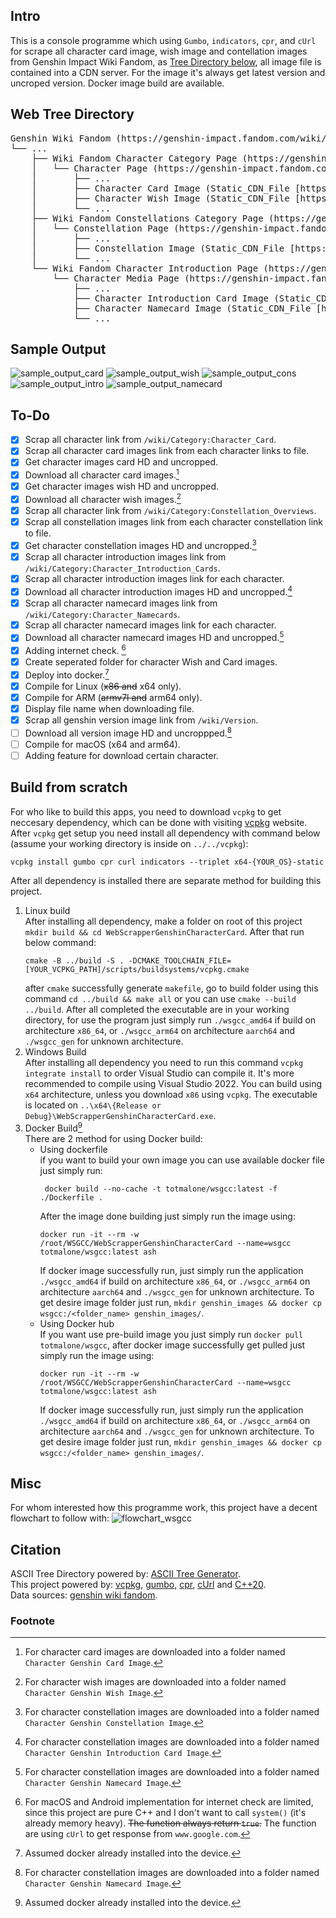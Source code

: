 ﻿## Intro

This is a console programme which using `Gumbo`, `indicators`, `cpr`, and `cUrl` for scrape all character card image, wish image and contellation images from Genshin Impact Wiki Fandom, as [Tree Directory below](##Web-Tree-Directory), all image file is contained into a CDN server. For the image it's always get latest version and uncroped version. Docker image build are available.

## Web Tree Directory

<pre>
Genshin Wiki Fandom (https://genshin-impact.fandom.com/wiki/Genshin_Impact_Wiki)
└── ...
    ├── Wiki Fandom Character Category Page (https://genshin-impact.fandom.com/wiki/Category:Character_Cards)
    │   └── Character Page (https://genshin-impact.fandom.com/wiki/*Character_Name*)
    │       ├── ...
    │       ├── Character Card Image (Static_CDN_File [https://static.wikia.nocookie.net/gensin-impact/images/*unique_character*/*unique_number_character*/*Character_Name*_Card.png/revision/latest/])
    │       ├── Character Wish Image (Static_CDN_File [https://static.wikia.nocookie.net/gensin-impact/images/*unique_character*/*unique_number_character*/*Character_Name*_Wish.png/revision/latest/])
    │       └── ...
    ├── Wiki Fandom Constellations Category Page (https://genshin-impact.fandom.com/wiki/Category:Constellation_Overviews)
    │   └── Constellation Page (https://genshin-impact.fandom.com/wiki/*Constellation_Name*)
    │       ├── ...
    │       ├── Constellation Image (Static_CDN_File [https://static.wikia.nocookie.net/gensin-impact/images/*unique_character*/*unique_number_character*/*Constellation_Name*.png/revision/latest])
    │       └── ...
    └── Wiki Fandom Character Introduction Page (https://genshin-impact.fandom.com/wiki/Category:Character_Introduction_Cards)
        └── Character Media Page (https://genshin-impact.fandom.com/wiki/Albedo/Media)
            ├── ...
            ├── Character Introduction Card Image (Static_CDN_File [https://static.wikia.nocookie.net/gensin-impact/images/*unique_character*/*unique_number_character*/*Character_Name*_Introduction.png/revision/latest/])
            ├── Character Namecard Image (Static_CDN_File [https://static.wikia.nocookie.net/gensin-impact/images/*unique_character*/*unique_number_character*/*Name_Card_Name*.png/revision/latest/])
            └── ...
</pre>

## Sample Output

![sample_output_card](samples/Card.png)
![sample_output_wish](samples/Wish.png)
![sample_output_cons](samples/Constellation.png)
![sample_output_intro](samples/Introduction.png)
![sample_output_namecard](samples/Namecard.png)

## To-Do

- [x] Scrap all character link from `/wiki/Category:Character_Card`.
- [x] Scrap all character card images link from each character links to file.
- [x] Get character images card HD and uncropped.
- [x] Download all character card images.[^img_download_cards]
- [x] Get character images wish HD and uncropped.
- [x] Download all character wish images.[^img_download_wishes]
- [x] Scrap all character link from `/wiki/Category:Constellation_Overviews`.
- [x] Scrap all constellation images link from each character constellation link to file.
- [x] Get character constellation images HD and uncropped.[^img_download_const]
- [x] Scrap all character introduction images link from `/wiki/Category:Character_Introduction_Cards`.
- [x] Scrap all character introduction images link for each character.
- [x] Download all character introduction images HD and uncropped.[^img_download_intro]
- [x] Scrap all character namecard images link from `/wiki/Category:Character_Namecards`.
- [x] Scrap all character namecard images link for each character.
- [x] Download all character namecard images HD and uncropped.[^img_download_namecard]
- [x] Adding internet check. [^macOS_imp_and_android_imp]
- [x] Create seperated folder for character Wish and Card images.
- [x] Deploy into docker.[^docker_footnote]
- [x] Compile for Linux (~~x86 and~~ x64 only).
- [x] Compile for ARM (~~armv7l and~~ arm64 only).
- [x] Display file name when downloading file.
- [x] Scrap all genshin version image link from `/wiki/Version`.
- [ ] Download all version image HD and uncroppped.[^img_download_namecard]
- [ ] Compile for macOS (x64 and arm64).
- [ ] Adding feature for download certain character.

## Build from scratch

For who like to build this apps, you need to download `vcpkg` to get neccesary dependency, which can be done with visiting [vcpkg](https://vcpkg.io/en/getting-started.html) website. After `vcpkg` get setup you need install all dependency with command below (assume your working directory is inside on `../../vcpkg`):
```
vcpkg install gumbo cpr curl indicators --triplet x64-{YOUR_OS}-static
```
After all dependency is installed there are separate method for building this project.
1. Linux build   
After installing all dependency, make a folder on root of this project `mkdir build && cd WebScrapperGenshinCharacterCard`. After that run below command:
   ```
   cmake -B ../build -S . -DCMAKE_TOOLCHAIN_FILE=[YOUR_VCPKG_PATH]/scripts/buildsystems/vcpkg.cmake
   ```
    after `cmake` successfully generate `makefile`, go to build folder using this command `cd ../build && make all` or you can use `cmake --build ../build`. After all completed the executable are in your working directory, for use the program just simply run `./wsgcc_amd64` if build on architecture `x86_64`, or `./wsgcc_arm64` on architecture `aarch64` and `./wsgcc_gen` for unknown architecture.
2. Windows Build   
After installing all dependency you need to run this command `vcpkg integrate install` to order Visual Studio can compile it. It's more recommended to compile using Visual Studio 2022. You can build using `x64` architecture, unless you download `x86` using `vcpkg`. The executable is located on `..\x64\{Release or Debug}\WebScrapperGenshinCharacterCard.exe`.   
3. Docker Build[^docker_footnote]   
There are 2 method for using Docker build:
   - Using dockerfile   
     if you want to build your own image you can use available docker file just simply run:
     ```
      docker build --no-cache -t totmalone/wsgcc:latest -f ./Dockerfile .
     ```
     After the image done building just simply run the image using:
     ```
     docker run -it --rm -w /root/WSGCC/WebScrapperGenshinCharacterCard --name=wsgcc totmalone/wsgcc:latest ash
     ```
     If docker image successfully run, just simply run the application `./wsgcc_amd64` if build on architecture `x86_64`, or `./wsgcc_arm64` on architecture `aarch64` and `./wsgcc_gen` for unknown architecture. To get desire image folder just run, `mkdir genshin_images && docker cp wsgcc:/<folder_name> genshin_images/`.
    - Using Docker hub   
    If you want use pre-build image you just simply run `docker pull totmalone/wsgcc`, after docker image successfully get pulled just simply run the image using:
      ```
      docker run -it --rm -w /root/WSGCC/WebScrapperGenshinCharacterCard --name=wsgcc totmalone/wsgcc:latest ash
      ```
      If docker image successfully run, just simply run the application `./wsgcc_amd64` if build on architecture `x86_64`, or `./wsgcc_arm64` on architecture `aarch64` and `./wsgcc_gen` for unknown architecture. To get desire image folder just run, `mkdir genshin_images && docker cp wsgcc:/<folder_name> genshin_images/`.

## Misc

For whom interested how this programme work, this project have a decent flowchart to follow with:
![flowchart_wsgcc](samples/WSGCC.png)

## Citation

ASCII Tree Directory powered by: [ASCII Tree Generator](https://codepen.io/weizhenye/details/eoYvye).   
This project powered by: [vcpkg](https://vcpkg.io/en/getting-started.html), [gumbo](https://github.com/google/gumbo-parser), [cpr](https://github.com/libcpr/cpr), [cUrl](https://curl.se/libcurl/) and [C++20](https://isocpp.org/std/the-standard).   
Data sources: [genshin wiki fandom](https://genshin-impact.fandom.com/wiki/Genshin_Impact_Wiki).   

### Footnote
[^macOS_imp_and_android_imp]: For macOS and Android implementation for internet check are limited, since this project are pure C++ and I don't want to call `system()` (it's already memory heavy). ~~The function always return `true`.~~ The function are using `cUrl` to get response from `www.google.com`.
[^img_download_cards]: For character card images are downloaded into a folder named `Character Genshin Card Image`.
[^img_download_wishes]: For character wish images are downloaded into a folder named `Character Genshin Wish Image`.
[^img_download_const]: For character constellation images are downloaded into a folder named `Character Genshin Constellation Image`.
[^img_download_intro]: For character constellation images are downloaded into a folder named `Character Genshin Introduction Card Image`.
[^img_download_namecard]: For character constellation images are downloaded into a folder named `Character Genshin Namecard Image`.
[^img_download_namecard]: For genshin version images are downloaded into a folder named `Genshin Version Images`.
[^docker_footnote]: Assumed docker already installed into the device.